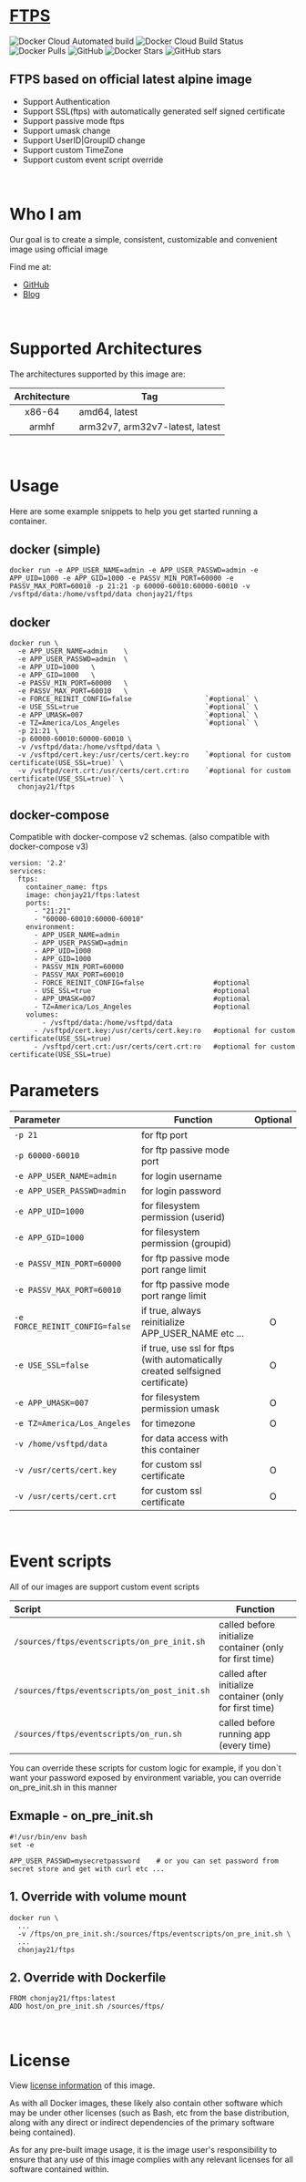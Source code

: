 # [**FTPS**](https://github.com/chonjay21/docker-ftps)
![Docker Cloud Automated build](https://img.shields.io/docker/cloud/automated/chonjay21/ftps)
![Docker Cloud Build Status](https://img.shields.io/docker/cloud/build/chonjay21/ftps)
![Docker Pulls](https://img.shields.io/docker/pulls/chonjay21/ftps)
![GitHub](https://img.shields.io/github/license/chonjay21/docker-ftps)
![Docker Stars](https://img.shields.io/docker/stars/chonjay21/ftps?style=social)
![GitHub stars](https://img.shields.io/github/stars/chonjay21/docker-ftps?style=social)
## FTPS based on official latest alpine image
* Support Authentication
* Support SSL(ftps) with automatically generated self signed certificate
* Support passive mode ftps
* Support umask change
* Support UserID|GroupID change
* Support custom TimeZone
* Support custom event script override

<br />

# Who I am
Our goal is to create a simple, consistent, customizable and convenient image using official image

Find me at:
* [GitHub](https://github.com/chonjay21)
* [Blog](https://chonjay.tistory.com/)

<br />

# Supported Architectures

The architectures supported by this image are:

| Architecture | Tag |
| :----: | --- |
| x86-64 | amd64, latest |
| armhf | arm32v7, arm32v7-latest, latest |

<br />

# Usage

Here are some example snippets to help you get started running a container.

## docker (simple)

```
docker run -e APP_USER_NAME=admin -e APP_USER_PASSWD=admin -e APP_UID=1000 -e APP_GID=1000 -e PASSV_MIN_PORT=60000 -e PASSV_MAX_PORT=60010 -p 21:21 -p 60000-60010:60000-60010 -v /vsftpd/data:/home/vsftpd/data chonjay21/ftps
```

## docker

```
docker run \
  -e APP_USER_NAME=admin	\
  -e APP_USER_PASSWD=admin	\
  -e APP_UID=1000	\
  -e APP_GID=1000	\
  -e PASSV_MIN_PORT=60000	\
  -e PASSV_MAX_PORT=60010	\
  -e FORCE_REINIT_CONFIG=false                  `#optional` \
  -e USE_SSL=true                               `#optional` \
  -e APP_UMASK=007                              `#optional` \
  -e TZ=America/Los_Angeles                     `#optional` \
  -p 21:21 \
  -p 60000-60010:60000-60010 \
  -v /vsftpd/data:/home/vsftpd/data \
  -v /vsftpd/cert.key:/usr/certs/cert.key:ro    `#optional for custom certificate(USE_SSL=true)` \
  -v /vsftpd/cert.crt:/usr/certs/cert.crt:ro    `#optional for custom certificate(USE_SSL=true)` \
  chonjay21/ftps
```


## docker-compose

Compatible with docker-compose v2 schemas. (also compatible with docker-compose v3)

```
version: '2.2'
services:
  ftps:
    container_name: ftps
    image: chonjay21/ftps:latest
    ports:
      - "21:21"
      - "60000-60010:60000-60010"
    environment:
      - APP_USER_NAME=admin
      - APP_USER_PASSWD=admin
      - APP_UID=1000
      - APP_GID=1000
      - PASSV_MIN_PORT=60000
      - PASSV_MAX_PORT=60010
      - FORCE_REINIT_CONFIG=false                 #optional
      - USE_SSL=true                              #optional
      - APP_UMASK=007                             #optional
      - TZ=America/Los_Angeles                    #optional
    volumes:
	    - /vsftpd/data:/home/vsftpd/data
      - /vsftpd/cert.key:/usr/certs/cert.key:ro	  #optional for custom certificate(USE_SSL=true)
      - /vsftpd/cert.crt:/usr/certs/cert.crt:ro	  #optional for custom certificate(USE_SSL=true)
```

# Parameters

| Parameter | Function | Optional |
| :---- | --- | :---: |
| `-p 21` | for ftp port |  |
| `-p 60000-60010` | for ftp passive mode port |  |
| `-e APP_USER_NAME=admin` | for login username |  |
| `-e APP_USER_PASSWD=admin` | for login password |  |
| `-e APP_UID=1000` | for filesystem permission (userid)  |  |
| `-e APP_GID=1000` | for filesystem permission (groupid)  |  |
| `-e PASSV_MIN_PORT=60000` | for ftp passive mode port range limit  |  |
| `-e PASSV_MAX_PORT=60010` | for ftp passive mode port range limit  |  |
| `-e FORCE_REINIT_CONFIG=false` | if true, always reinitialize APP_USER_NAME etc ...  | O |
| `-e USE_SSL=false` | if true, use ssl for ftps (with automatically created selfsigned certificate) | O |
| `-e APP_UMASK=007` | for filesystem permission umask  | O |
| `-e TZ=America/Los_Angeles` | for timezone  | O |
| `-v /home/vsftpd/data` | for data access with this container |  |
| `-v /usr/certs/cert.key` | for custom ssl certificate | O |
| `-v /usr/certs/cert.crt` | for custom ssl certificate | O |

<br />

# Event scripts

All of our images are support custom event scripts

| Script | Function |
| :---- | --- |
| `/sources/ftps/eventscripts/on_pre_init.sh` | called before initialize container (only for first time) |
| `/sources/ftps/eventscripts/on_post_init.sh` | called after initialize container (only for first time) |
| `/sources/ftps/eventscripts/on_run.sh` | called before running app (every time) |

You can override these scripts for custom logic
for example, if you don`t want your password exposed by environment variable, you can override on_pre_init.sh in this manner

## Exmaple - on_pre_init.sh
```
#!/usr/bin/env bash
set -e

APP_USER_PASSWD=mysecretpassword    # or you can set password from secret store and get with curl etc ...
```

## 1. Override with volume mount
```
docker run \
  ...
  -v /ftps/on_pre_init.sh:/sources/ftps/eventscripts/on_pre_init.sh \
  ...
  chonjay21/ftps
```

## 2. Override with Dockerfile
```
FROM chonjay21/ftps:latest
ADD host/on_pre_init.sh /sources/ftps/
```

<br />

# License

View [license information](https://github.com/chonjay21/docker-ftps/blob/master/LICENSE) of this image.

As with all Docker images, these likely also contain other software which may be under other licenses (such as Bash, etc from the base distribution, along with any direct or indirect dependencies of the primary software being contained).

As for any pre-built image usage, it is the image user's responsibility to ensure that any use of this image complies with any relevant licenses for all software contained within.